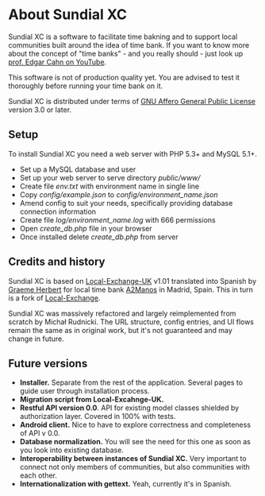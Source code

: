 # About Sundial XC

Sundial XC is a software to facilitate time bakning and to support local communities built around the idea of time bank.
If you want to know more about the concept of "time banks" - and you really should - just look up
[prof. Edgar Cahn on YouTube](www.youtube.com/results?search_query=Edgar+Cahn+RSA).

This software is not of production quality yet. You are advised to test it thoroughly before running your time bank on it.

Sundial XC is distributed under terms of [GNU Affero General Public License](http://www.gnu.org/licenses/agpl.html)
version 3.0 or later.

## Setup

To install Sundial XC you need a web server with PHP 5.3+ and MySQL 5.1+.

* Set up a MySQL database and user
* Set up your web server to serve directory _public/www/_
* Create file _env.txt_ with environment name in single line
* Copy _config/example.json_ to _config/environment_name.json_
* Amend config to suit your needs, specifically providing database connection information
* Create file _log/environment_name.log_ with 666 permissions 
* Open _create_db.php_ file in your browser
* Once installed delete _create_db.php_ from server

## Credits and history

Sundial XC is based on [Local-Exchange-UK](https://github.com/cdmweb/Local-Exchange-UK) v1.01 translated into Spanish by
[Graeme Herbert](http://www.linkedin.com/pub/graeme-herbert/9/503/794) for local time bank
[A2Manos](http://www.bancodetiempomalasana.com) in Madrid, Spain. This in turn is a fork of
[Local-Exchange](http://sourceforge.net/projects/local-exchange/).

Sundial XC was massively refactored and largely reimplemented from scratch by Michał Rudnicki.
The URL structure, config entries, and UI flows remain the same as in original work,
but it's not guaranteed and may change in future.

## Future versions

* **Installer.** Separate from the rest of the application. Several pages to guide user through installation process.
* **Migration script from Local-Excahnge-UK.**
* **Restful API version 0.0**. API for existing model classes shielded by authorization layer. Covered in 100% with tests.
* **Android client.** Nice to have to explore correctness and completeness of API v 0.0.
* **Database normalization.** You will see the need for this one as soon as you look into existing database.
* **Interoperability between instances of Sundial XC.** Very important to connect not only members of communities, but also communities with each other.
* **Internationalization with gettext.** Yeah, currently it's in Spanish.
